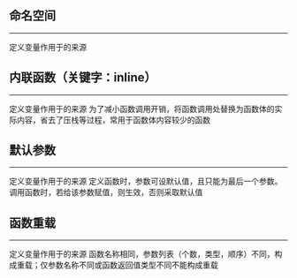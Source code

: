 ## 命名空间
***
定义变量作用于的来源

## 内联函数（关键字：inline）
***
定义变量作用于的来源
为了减小函数调用开销，将函数调用处替换为函数体的实际内容，省去了压栈等过程，常用于函数体内容较少的函数

## 默认参数
***
定义变量作用于的来源
定义函数时，参数可设默认值，且只能为最后一个参数。调用函数时，若给该参数赋值，则生效，否则采取默认值

## 函数重载
***
定义变量作用于的来源
函数名称相同，参数列表（个数，类型，顺序）不同，构成重载；仅参数名称不同或函数返回值类型不同不能构成重载